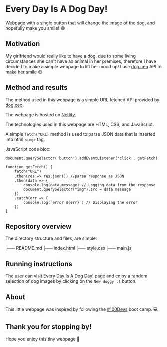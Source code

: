 # Every Day Is A Dog Day!

Webpage with a single button that will change the image of the dog, and hopefully make you smile! :smile:

## Motivation

My girlfriend would really like to have a dog, due to some living circumstances she can't have an animal in her premises, therefore I have decided to make a simple webpage to lift her mood up! I use [dog.ceo](https://dog.ceo/dog-api/) API to make her smile :blush:

## Method and results

The method used in this webpage is a simple URL fetched API provided by [dog.ceo](https://dog.ceo/dog-api/).

The webpage is hosted on [Netlify](https://app.netlify.com/teams/evgeniikozhushko/overview). 

The technologies used in this webpage are HTML, CSS, and JavaScript.

A simple `fetch("URL)` method is used to parse JSON data that is inserted into html `<img>` tag.

JavaScript code bloc:

```
document.querySelector('button').addEventListener('click', getFetch)

function getFetch() {
    fetch("URL")
    .then(res => res.json()) //parse response as JSON
    .then(data => {
        console.log(data.message) // Logging data from the response
        document.querySelector("img").src = data.message
    })
    .catch(err => {
        console.log(`error ${err}`) // Displaying the error
    })
}
```

## Repository overview

The directory structure and files, are simple:

├── README.md
├── index.html
├── style.css
├── main.js

## Running instructions

The user can visit [Every Day Is A Dog Day!](https://app.netlify.com/teams/evgeniikozhushko/overview) page and enjoy a random selection of dog images by clicking on the `New doggy :)` button.

## About

This little webpage was inspired by following the [#100Devs](https://leonnoel.com/100devs/) boot camp. :computer:

## Thank you for stopping by!

Hope you enjoy this tiny webpage :sparkling_heart:
